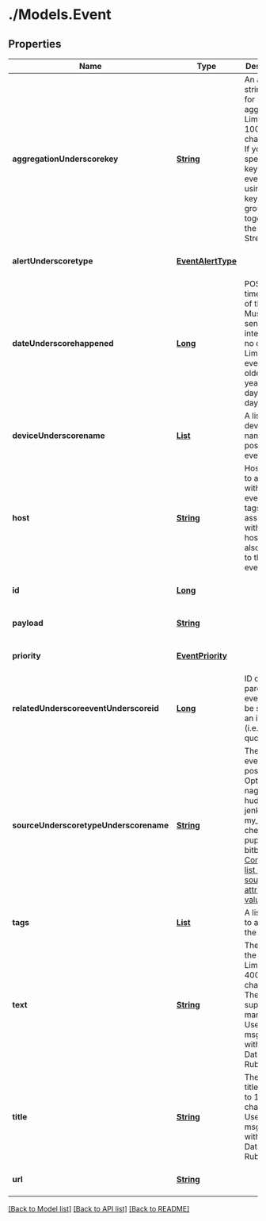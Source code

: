 # ./Models.Event
## Properties

Name | Type | Description | Notes
------------ | ------------- | ------------- | -------------
**aggregationUnderscorekey** | [**String**][1] | An arbitrary string to use for aggregation. Limited to 100 characters. If you specify a key, all events using that key are grouped together in the Event Stream. | [optional] [default to null]
**alertUnderscoretype** | [**EventAlertType**][2] |  | [optional] [default to null]
**dateUnderscorehappened** | [**Long**][3] | POSIX timestamp of the event. Must be sent as an integer (i.e. no quotes). Limited to events no older than 1 year, 24 days (389 days) | [optional] [default to null]
**deviceUnderscorename** | [**List**][1] | A list of device names to post the event with. | [optional] [default to null]
**host** | [**String**][1] | Host name to associate with the event. Any tags associated with the host are also applied to this event. | [optional] [default to null]
**id** | [**Long**][3] |  | [optional] [default to null]
**payload** | [**String**][1] |  | [optional] [default to null]
**priority** | [**EventPriority**][4] |  | [optional] [default to null]
**relatedUnderscoreeventUnderscoreid** | [**Long**][3] | ID of the parent event. Must be sent as an integer (i.e. no quotes). | [optional] [default to null]
**sourceUnderscoretypeUnderscorename** | [**String**][1] | The type of event being posted. Options: nagios, hudson, jenkins, my_apps, chef, puppet, git, bitbucket, ... [Complete list of source attribute values][5] | [optional] [default to null]
**tags** | [**List**][1] | A list of tags to apply to the event. | [optional] [default to null]
**text** | [**String**][1] | The body of the event. Limited to 4000 characters. The text supports markdown. Use msg_text with the Datadog Ruby library | [default to null]
**title** | [**String**][1] | The event title. Limited to 100 characters. Use msg_title with the Datadog Ruby library. | [default to null]
**url** | [**String**][1] |  | [optional] [default to null]

[[Back to Model list]][6] [[Back to API list]][7] [[Back to README]][8]

[1]: string.md
[2]: EventAlertType.md
[3]: long.md
[4]: EventPriority.md
[5]: https://docs.datadoghq.com/integrations/faq/list-of-api-source-attribute-value
[6]: ../README.md#documentation-for-models
[7]: ../README.md#documentation-for-api-endpoints
[8]: ../README.md
